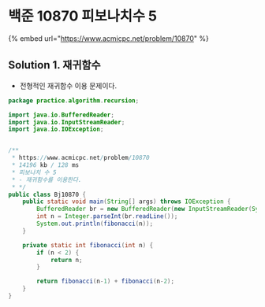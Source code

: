 # 백준 10870 피보나치수 5

{% embed url="https://www.acmicpc.net/problem/10870" %}

## Solution 1. 재귀함수

* 전형적인 재귀함수 이용 문제이다.&#x20;

```java
package practice.algorithm.recursion;

import java.io.BufferedReader;
import java.io.InputStreamReader;
import java.io.IOException;


/**
 * https://www.acmicpc.net/problem/10870
 * 14196 kb / 128 ms
 * 피보나치 수 5
 * - 재귀함수를 이용한다.
 * */
public class Bj10870 {
    public static void main(String[] args) throws IOException {
        BufferedReader br = new BufferedReader(new InputStreamReader(System.in));
        int n = Integer.parseInt(br.readLine());
        System.out.println(fibonacci(n));
    }

    private static int fibonacci(int n) {
        if (n < 2) {
            return n;
        }

        return fibonacci(n-1) + fibonacci(n-2);
    }
}
```


